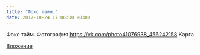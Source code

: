 ```yaml
---
title: "Фокс тайм."
date: 2017-10-24 17:06:00 +0300
---
```


Фокс тайм.
Фотография
https://vk.com/photo41076938_456242158
Карта

[Вложение](https://vk.com/photo41076938_456242158)

